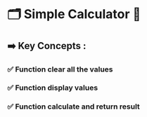 # 🗂️ Simple Calculator 📱 
## ➡️ Key Concepts :
### ✅ Function clear all the values
### ✅ Function display values
### ✅ Function calculate and return result
